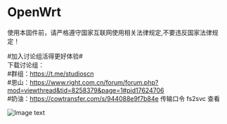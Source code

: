 # OpenWrt
使用本固件前，请严格遵守国家互联网使用相关法律规定,不要违反国家法律规定！ 
  
#加入讨论组活得更好体验#  
下载讨论组：  
           #群组：https://t.me/studioscn  
           #恩山：https://www.right.com.cn/forum/forum.php?mod=viewthread&tid=8258379&page=1#pid17624706  
           #奶油：https://cowtransfer.com/s/944088e9f7b84e 传输口令 fs2svc 查看  
  
![Image text](https://raw.github.com/yourName/repositpry/master/yourprojectName/img-folder/test.jpg)
